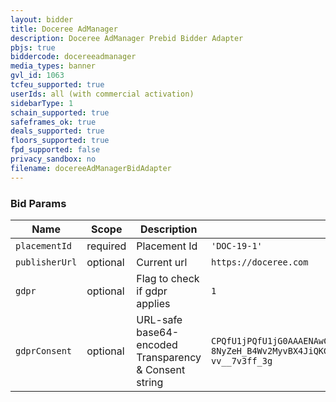 ```yaml
---
layout: bidder
title: Doceree AdManager
description: Doceree AdManager Prebid Bidder Adapter
pbjs: true
biddercode: docereeadmanager
media_types: banner
gvl_id: 1063
tcfeu_supported: true
userIds: all (with commercial activation)
sidebarType: 1
schain_supported: true
safeframes_ok: true
deals_supported: true
floors_supported: true
fpd_supported: false
privacy_sandbox: no
filename: docereeAdManagerBidAdapter
---
```


### Bid Params


| Name                | Scope    | Description    | Example                   | Type     |
|-------------------|----------|----------------|---------------------------|----------|
| `placementId`     | required | Placement Id   | `'DOC-19-1'`  | `string` |
| `publisherUrl`     | optional | Current url    | `https://doceree.com`     | `string` |  
| `gdpr`             | optional | Flag to check if gdpr applies   | `1`      | `string` |
| `gdprConsent`     | optional | URL-safe base64-encoded Transparency & Consent string   | `CPQfU1jPQfU1jG0AAAENAwCAAAAAAAAAAAAAAAAAAAAA.IGLtV_T9fb2vj-_Z99_tkeYwf95y3p-wzhheMs-8NyZeH_B4Wv2MyvBX4JiQKGRgksjLBAQdtHGlcTQgBwIlViTLMYk2MjzNKJrJEilsbO2dYGD9Pn8HT3ZCY70-vv__7v3ff_3g`      | `string` |
